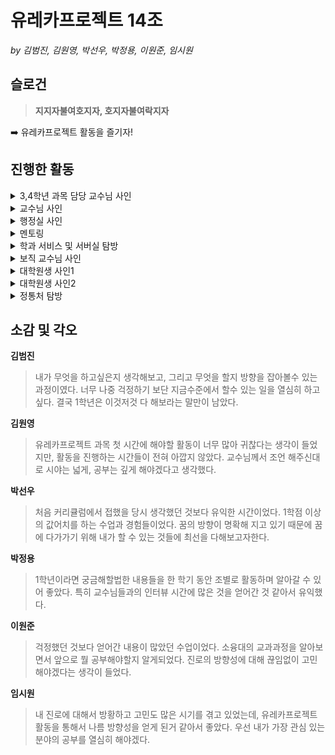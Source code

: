 # 유레카프로젝트 14조
*by 김범진, 김원영, 박선우, 박정용, 이원준, 임시원*


## 슬로건
>  **지지자불여호지자, 호지자불여락지자**

➡️ 유레카프로젝트 활동을 즐기자!


## 진행한 활동
<details>
    <summary>3,4학년 과목 담당 교수님 사인</summary>

<img src="img/3,4학년_과목_교수님.jpg" style="width:40%; height:auto;">

- 팀의 관심사 중 임베디드 시스템에 대해 알아보려고 함
  - Q. 교수님께서 '임베디드시스템설계' 과목을 담당하시는 걸로 알고 있는데, 어떤 과목인지 그리고 어떤 학생이 수강하면 좋은지 궁금합니다.
  - A. 전반적으로 컴퓨터가 동작하는 원리를 깊이 이해하는 과목입니다. 컴퓨터를 시스템 부분에서 폭넓게, 깊게 이해하고 싶은 학생이 수강하면 좋습니다.

</details>
<details>
    <summary>교수님 사인</summary>

<img src="img/교수님.jpg" style="width:40%; height:auto;">

</details>
<details>
    <summary>행정실 사인</summary>

<img src="img/행정실.jpg" style="width:40%; height:auto;">

</details>
<details>
    <summary>멘토링</summary>

<img src="img/멘토링.png" style="width:40%; height:auto;">

</details>
<details>
    <summary>학과 서비스 및 서버실 탐방</summary>

<img src="img/서버실.jpg" style="width:40%; height:auto;">

</details>
<details>
    <summary>보직 교수님 사인</summary>

<img src="img/보직_교수님.jpg" style="width:40%; height:auto;">

</details>
<details>
    <summary>대학원생 사인1</summary>

<img src="img/대학원생_1.png" style="width:40%; height:auto;">

</details>
<details>
    <summary>대학원생 사인2</summary>

- 사진
- 질의응답

</details>
<details>
    <summary>정통처 탐방</summary>

<img src="img/정통처.jpg" style="width:40%; height:auto;">

</details>


## 소감 및 각오
**김범진**
> 내가 무엇을 하고싶은지 생각해보고, 그리고 무엇을 할지 방향을 잡아볼수 있는 과정이였다. 너무 나중 걱정하기 보단 지금수준에서 할수 있는 일을 열심히 하고싶다. 결국 1학년은 이것저것 다 해보라는 말만이 남았다.

**김원영**
> 유레카프로젝트 과목 첫 시간에 해야할 활동이 너무 많아 귀찮다는 생각이 들었지만, 활동을 진행하는 시간들이 전혀 아깝지 않았다. 교수님께서 조언 해주신대로 시야는 넓게, 공부는 깊게 해야겠다고 생각했다.

**박선우**
> 처음 커리큘럼에서 접했을 당시 생각했던 것보다 유익한 시간이었다. 1학점 이상의 값어치를 하는 수업과 경험들이었다. 꿈의 방향이 명확해 지고 있기 때문에 꿈에 다가가기 위해 내가 할 수 있는 것들에 최선을 다해보고자한다.

**박정용**
> 1학년이라면 궁금해할법한 내용들을 한 학기 동안 조별로 활동하며 알아갈 수 있어 좋았다. 특히 교수님들과의 인터뷰 시간에 많은 것을 얻어간 것 같아서 유익했다.

**이원준**
> 걱정했던 것보다 얻어간 내용이 많았던 수업이었다. 소융대의 교과과정을 알아보면서 앞으로 뭘 공부해야할지 알게되었다. 진로의 방향성에 대해 끊임없이 고민해야겠다는 생각이 들었다.

**임시원**
> 내 진로에 대해서 방황하고 고민도 많은 시기를 겪고 있었는데, 유레카프로젝트 활동을 통해서 나름 방향성을 얻게 된거 같아서 좋았다. 우선 내가 가장 관심 있는 분야의 공부를 열심히 해야겠다.
